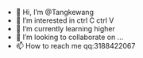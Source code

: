 - 👋 Hi, I’m @Tangkewang
- 👀 I’m interested in ctrl C ctrl V
- 🌱 I’m currently learning higher 
- 💞️ I’m looking to collaborate on ...
- 📫 How to reach me qq:3188422067

<!---
Tangkewang/Tangkewang is a ✨ special ✨ repository because its `README.md` (this file) appears on your GitHub profile.
You can click the Preview link to take a look at your changes.
--->
